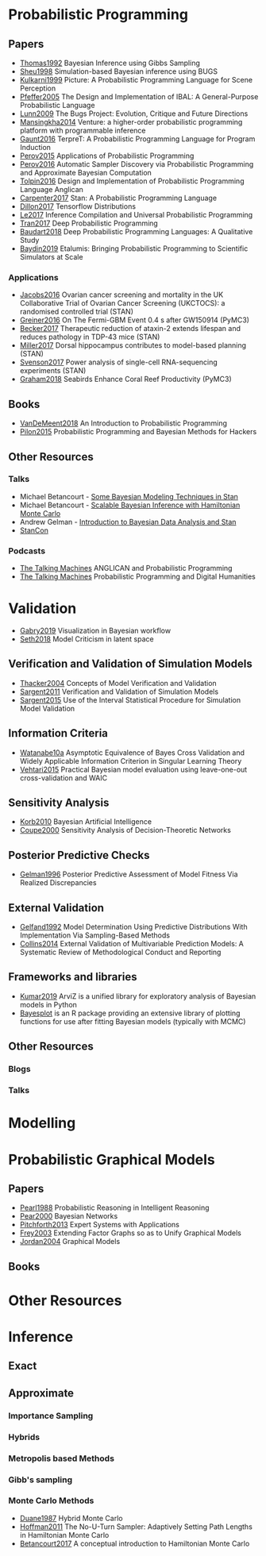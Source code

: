 # Probabilistic Programming
## Papers
- [Thomas1992]() Bayesian Inference using Gibbs Sampling
- [Sheu1998](https://link.springer.com/article/10.3758/BF03200649) Simulation-based Bayesian inference using BUGS
- [Kulkarni1999](https://ieeexplore.ieee.org/document/7299068) Picture: A Probabilistic Programming Language for Scene Perception
- [Pfeffer2005](https://dash.harvard.edu/handle/1/25105000) The Design and Implementation of IBAL: A General-Purpose Probabilistic Language
- [Lunn2009](https://onlinelibrary.wiley.com/doi/10.1002/sim.3680) The Bugs Project: Evolution, Critique and Future Directions
- [Mansingkha2014](https://arxiv.org/abs/1404.0099) Venture: a higher-order probabilistic programming platform with programmable inference
- [Gaunt2016](https://arxiv.org/abs/1608.04428) TerpreT: A Probabilistic Programming Language for Program Induction
- [Perov2015](https://arxiv.org/pdf/1606.00075.pdf) Applications of Probabilistic Programming
- [Perov2016](https://link.springer.com/chapter/10.1007/978-3-319-41649-6_27) Automatic Sampler Discovery via Probabilistic Programming and Approximate Bayesian Computation
- [Tolpin2016](https://arxiv.org/abs/1608.05263) Design and Implementation of Probabilistic Programming Language Anglican
- [Carpenter2017](https://www.jstatsoft.org/article/view/v076i01) Stan: A Probabilistic Programming Language
- [Dillon2017](https://arxiv.org/abs/1711.10604) Tensorflow Distributions
- [Le2017](https://arxiv.org/abs/1610.09900) Inference Compilation and Universal Probabilistic Programming
- [Tran2017](https://arxiv.org/abs/1701.03757) Deep Probabilistic Programming
- [Baudart2018](https://arxiv.org/abs/1804.06458) Deep Probabilistic Programming Languages: A Qualitative Study
- [Baydin2019](https://arxiv.org/abs/1907.03382) Etalumis: Bringing Probabilistic Programming to Scientific Simulators at Scale
### Applications
- [Jacobs2016](https://www.sciencedirect.com/science/article/pii/S0140673615012246) Ovarian cancer screening and mortality in the UK Collaborative Trial of Ovarian Cancer Screening (UKCTOCS): a randomised controlled trial (STAN)
- [Greiner2016](https://iopscience.iop.org/article/10.3847/2041-8205/827/2/L38) On The Fermi-GBM Event 0.4 s after GW150914 (PyMC3)
- [Becker2017](https://www.nature.com/articles/nature22038?_ga=2.84803610.2002036390.1539216000-1369394852.1539216000) Therapeutic reduction of ataxin-2 extends lifespan and reduces pathology in TDP-43 mice (STAN)
- [Miller2017](https://www.nature.com/articles/nn.4613.pdf?origin=ppub) Dorsal hippocampus contributes to model-based planning (STAN)
- [Svenson2017](https://www.nature.com/articles/nmeth.4220) Power analysis of single-cell RNA-sequencing experiments (STAN)
- [Graham2018](https://www.nature.com/articles/s41586-018-0202-3) Seabirds Enhance Coral Reef Productivity (PyMC3)
## Books
- [VanDeMeent2018](https://arxiv.org/abs/1809.10756) An Introduction to Probabilistic Programming
- [Pilon2015](https://github.com/CamDavidsonPilon/Probabilistic-Programming-and-Bayesian-Methods-for-Hackers) Probabilistic Programming and Bayesian Methods for Hackers
## Other Resources
### Talks
- Michael Betancourt - [Some Bayesian Modeling Techniques in Stan](https://www.youtube.com/watch?v=VnNdhsm0rJQ) 
- Michael Betancourt - [Scalable Bayesian Inference with Hamiltonian Monte Carlo](https://www.youtube.com/watch?v=VnNdhsm0rJQ)
- Andrew Gelman - [Introduction to Bayesian Data Analysis and Stan](https://www.youtube.com/watch?v=T1gYvX5c2sM)
- [StanCon](https://www.youtube.com/playlist?list=PLCrWEzJgSUqzI3goQEAKkDsHg72inmqbe)
### Podcasts
- [The Talking Machines](https://www.thetalkingmachines.com/episodes/anglican-and-probabilistic-programming) ANGLICAN and Probabilistic Programming
- [The Talking Machines](https://www.thetalkingmachines.com/episodes/probabilistic-programming-and-digital-humanities) Probabilistic Programming and Digital Humanities

# Validation
- [Gabry2019](https://arxiv.org/abs/1709.01449) Visualization in Bayesian workflow
- [Seth2018](https://arxiv.org/abs/1711.04674) Model Criticism in latent space 
## Verification and Validation of Simulation Models
- [Thacker2004](https://inis.iaea.org/search/search.aspx?orig_q=RN:36030870) Concepts of Model Verification and Validation
- [Sargent2011](https://link.springer.com/article/10.1057/jos.2012.20) Verification and Validation of Simulation Models
- [Sargent2015](https://ieeexplore.ieee.org/stamp/stamp.jsp?arnumber=7408153) Use of the Interval Statistical Procedure for Simulation Model Validation 
## Information Criteria
- [Watanabe10a](https://www.jmlr.org/papers/volume11/watanabe10a/watanabe10a.pdf) Asymptotic Equivalence of Bayes Cross Validation and Widely Applicable Information Criterion in Singular Learning Theory
- [Vehtari2015](https://arxiv.org/abs/1507.04544) Practical Bayesian model evaluation using leave-one-out cross-validation and WAIC
## Sensitivity Analysis
- [Korb2010](https://bayesian-intelligence.com/publications/bai/) Bayesian Artificial Intelligence
- [Coupe2000](https://repub.eur.nl/pub/20452) Sensitivity Analysis of Decision-Theoretic Networks
## Posterior Predictive Checks
- [Gelman1996](http://citeseerx.ist.psu.edu/viewdoc/summary?doi=10.1.1.142.9951) Posterior Predictive Assessment of Model Fitness Via Realized Discrepancies
## External Validation
- [Gelfand1992](https://statistics.stanford.edu/research/model-determination-using-predictive-distributions-implementation-sampling-based-methods) Model Determination Using Predictive Distributions
With Implementation Via Sampling-Based Methods
- [Collins2014](https://pubmed.ncbi.nlm.nih.gov/24645774/) External Validation of Multivariable Prediction
Models: A Systematic Review of Methodological Conduct and Reporting
## Frameworks and libraries
- [Kumar2019](https://joss.theoj.org/papers/10.21105/joss.01143) ArviZ is a unified library for exploratory analysis of Bayesian models in Python
- [Bayesplot](https://mc-stan.org/bayesplot) is an R package providing an extensive library of plotting functions for use after fitting Bayesian models (typically with MCMC)

## Other Resources
### Blogs
### Talks

# Modelling

# Probabilistic Graphical Models
## Papers
- [Pearl1988](https://dl.acm.org/doi/book/10.5555/534975) Probabilistic Reasoning in Intelligent Reasoning
- [Pear2000](https://ftp.cs.ucla.edu/pub/stat_ser/r277.pdf) Bayesian Networks
- [Pitchforth2013](https://www.journals.elsevier.com/expert-systems-with-applications) Expert Systems with Applications
- [Frey2003](https://arxiv.org/abs/1212.2486) Extending Factor Graphs so as to Unify Graphical Models
- [Jordan2004](https://projecteuclid.org/euclid.ss/1089808279) Graphical Models
## Books

# Other Resources
# Inference
## Exact
## Approximate
### Importance Sampling
### Hybrids
### Metropolis based Methods
### Gibb's sampling
### Monte Carlo Methods
- [Duane1987](https://www.sciencedirect.com/science/article/abs/pii/037026938791197X) Hybrid Monte Carlo
- [Hoffman2011](https://arxiv.org/abs/1111.4246) The No-U-Turn Sampler: Adaptively Setting Path Lengths in Hamiltonian Monte Carlo
- [Betancourt2017](https://arxiv.org/abs/1701.02434) A conceptual introduction to Hamiltonian Monte Carlo